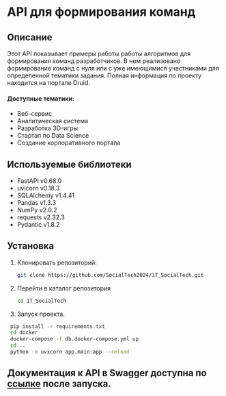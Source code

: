 # API для формирования команд

## Описание
Этот API показывает примеры работы работы алгоритмов для формирования команд разработчиков. В нем реализовано формирование команд с нуля или с уже имеющимися участниками для определенной тематики задания. Полная информация по проекту находится на портале Druid.
#### Доступные тематики:
- Веб-сервис
- Аналитическая система
- Разработка 3D-игры
- Стартап по Data Science
- Создание корпоративного портала

## Используемые библиотеки
- FastAPI v0.68.0
- uvicorn v0.18.3
- SQLAlchemy v1.4.41
- Pandas v1.3.3
- NumPy v2.0.2
- requests v2.32.3
- Pydantic v1.8.2

## Установка
1. Клонировать репозиторий:
   ```bash
   git clone https://github.com/SocialTech2024/1T_SocialTech.git
   ```

2. Перейти в каталог репозитория
   ```bash
   cd 1T_SocialTech
   ```
3. Запуск проекта.

  ```bash
   pip install -r requirements.txt
   cd docker
   docker-compose -f db.docker-compose.yml up
   cd ..
   python -m uvicorn app.main:app --reload 
   ```

## Документация к API в Swagger доступна по [ссылке](http://localhost:8000/docs) после запуска.

